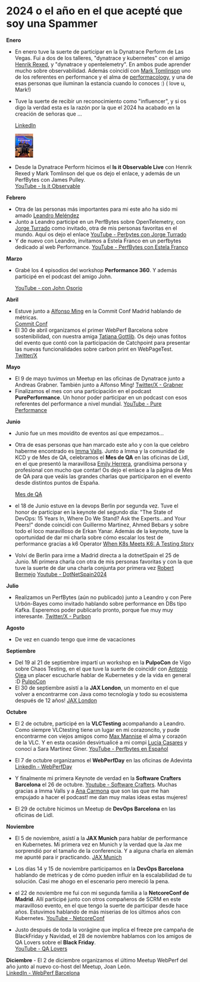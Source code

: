 # 2024 o el año en el que acepté que soy una Spammer

**Enero**
   - En enero tuve la suerte de  participar en la Dynatrace Perform de Las Vegas. Fui a dos de los talleres, "dynatrace y kubernetes" con el amigo [Henrik Rexed](https://www.linkedin.com/in/hrexed/), y "dynatrace y opentelemetry". En ambos pude aprender mucho sobre observabilidad. Además coincidí con [Mark Tomlinson](https://www.linkedin.com/in/mtomlins/) uno de los referentes en performance y el alma de [performacology](https://github.com/performacology), y una de esas personas que iluminan la estancia cuando lo conoces :) ( love u, Mark!)

   - Tuve la suerte de recibir un reconocimiento como "influencer", y si os digo la verdad esta es la razón por la que el 2024 ha acabado en la creación de señoras que ... 

     [LinkedIn](https://www.linkedin.com/feed/update/urn:li:activity:7160230742545870849/)
     <p align="left">
     <img src="/assets/images/dynatraceperform.jpeg" alt="Las Vegas" width="10%">
     </p>
   - Desde la Dynatrace Perform hicimos el **Is it Observable Live** con Henrik Rexed y Mark Tomlinson del que os dejo el enlace, y además de un PerfBytes con James Pulley.  
     [YouTube - Is it Observable](https://www.youtube.com/live/bqn75d9RkF8?feature=shared)  

**Febrero**
   - Otra de las personas más importantes para mi este año ha sido mi amado [Leandro Meléndez](https://www.linkedin.com/in/leandromelendez/)
   - Junto a Leandro participé en un PerfBytes sobre OpenTelemetry, con [Jorge Turrado](https://www.linkedin.com/in/jorge-turrado-ferrero/) como invitado, otra de mis personas favoritas en el mundo. Aquí os dejo el enlace
        [YouTube - Perbytes con Jorge Turrado](https://youtu.be/sVET-kzT3n0?feature=shared)
   - Y de nuevo con Leandro, invitamos a Estela Franco en un perfbytes dedicado al web Performance. 
     [YouTube - PerfBytes con Estela Franco](https://youtu.be/MOW7SQBVLx8?feature=shared)

**Marzo**
   - Grabé los 4 episodios del workshop **Performance 360**.  Y además participé en el podcast del amigo John. 

     [YouTube -  con John Osorio](https://youtu.be/V67ym1tThek?feature=shared)

**Abril**
   - Estuve junto a [Alfonso Ming](https://www.linkedin.com/in/alfonsoming/) en la Commit Conf Madrid hablando de métricas.  
     [Commit Conf](https://koliseo.com/commit/2024/agenda/0?selected=DTUS0vpOXk5DXEwj3H8H)
   - El 30 de abril organizamos el primer WebPerf Barcelona sobre sostenibilidad, con nuestra amiga [Tatiana Gottlib](https://www.linkedin.com/in/tatiana-gottlib-profile/). 
   Os dejo unas fotitos del evento que contó con la participación de Catchpoint para presentar las nuevas funcionalidades sobre carbon print en WebPageTest. 
     [Twitter/X](https://x.com/MrsDaehin/status/1785183721814909152)

**Mayo**
   - El 9 de mayo tuvimos un Meetup en las oficinas de Dynatrace junto a Andreas Grabner. También junto a Alfonso Ming!
     [Twitter/X - Grabner](https://x.com/grabnerandi)  
   - Finalizamos el mes con una participación en el podcast **PurePerformance**.  Un honor poder participar en un podcast con esos referentes del performance a nivel mundial.
     [YouTube - Pure Performance](https://youtu.be/CDOOIHDEk2I?feature=shared)

**Junio**
   - Junio fue un mes movidito de eventos así que empezamos...
   - Otra de esas personas que han marcado este año y con la que celebro haberme encontrado es [Imma Valls](https://www.linkedin.com/in/imma-valls/). Junto a Imma y la comunidad de KCD y de Mes de QA, celebramos el **Mes de QA** en las oficinas de Lidl, en el que presentó la maravillosa [Emily Herrera](https://www.linkedin.com/in/herrerafem/), grandísima persona y profesional con mucho que contar! Os dejo el enlace a la página de Mes de QA para que veáis las grandes charlas que participaron en el evento desde distintos puntos de España. 

     [Mes de QA](https://lugspain.github.io/mesdeqa/)
   - el 18 de Junio estuve en la devops Berlin por segunda vez. Tuve el honor de participar en la keynote del segundo día: "The State of DevOps: 15 Years In, Where Do We Stand? Ask the Experts...and Your Peers!" donde coincidí con Guillermo Martinez, Ahmed Bebars y sobre todo el loco maravilloso de Erkan Yanar. Además de la keynote, tuve la oportunidad de dar mi charla sobre cómo escalar los test de performance gracias a k6 Operator [When K8s Meets K6: A Testing Story](https://devopscon.io/monitoring-observability/kubernetes-testing-k6/)
   - Volví de Berlin para irme a Madrid directa a la dotnetSpain el 25 de Junio. Mi primera charla con otra de mis personas favoritas y con la que tuve la suerte de dar una charla conjunta por primera vez [Robert Bermejo](https://www.linkedin.com/in/robert-bermejo-blasco-75a73b2a/) [Youtube - DotNetSpain2024](https://youtu.be/Eo2Mt8l3maE?feature=shared)


**Julio**
   - Realizamos un PerfBytes (aún no publicado) junto a Leandro y con Pere Urbón-Bayes como invitado hablando sobre performance en DBs tipo Kafka. Esperemos poder publicarlo pronto, porque fue muy muy interesante. 
     [Twitter/X - Purbon](https://x.com/purbon)

**Agosto**

   - De vez en cuando tengo que irme de vacaciones 

**Septiembre**
   - Del 19 al 21 de septiembre impartí un workshop en la **PulpoCon** de Vigo sobre Chaos Testing, en el que tuve la suerte de coincidir con [Antonio Ojea](https://www.linkedin.com/in/ajojea/) un placer escucharle hablar de Kubernetes y de la vida en general :D
     [PulpoCon](https://pulpocon.es/workshop/almudena-vivanco)
   - El 30 de septiembre asistí a la **JAX London**, un momento en el que volver a encontrarme con Java como tecnología y todo su ecosistema después de 12 años!
     [JAX London](https://jaxlondon.com/cloud-kubernetes-serverless/a-steering-guide-kubernetes-performance/)

**Octubre**
   - El 2 de octubre, participé en la **VLCTesting** acompañando a Leandro.  Como siempre VLCtesting tiene un lugar en mi corazoncito, y pude encontrarme con viejos amigos como [Max Mannise](https://www.linkedin.com/in/mmannise/) el alma y corazón de la VLC. Y en esta ocasión desvirtualicé a mi compi [Lucia Casares](https://www.linkedin.com/in/luciacasaresalvarez/) y conocí a Sara Martínez Giner. 
     [YouTube - Perfbytes en Español](https://www.youtube.com/live/f8wwfHub2tE?feature=shared)
   - El 7 de octubre organizamos el **WebPerfDay** en las oficinas de Adevinta   [LinkedIn - WebPerfDay](https://www.linkedin.com/posts/almudenavivanco_so-happy-to-have-leandro-melendez-se%C3%B1or-activity-7249105584208138240-PmHe?utm_source=share&utm_medium=member_desktop)
   - Y finalmente mi primera Keynote de verdad en la **Software Crafters Barcelona** el 26 de octubre.  [Youtube - Software Crafters](https://youtu.be/2n6oQSPAqP0?feature=shared). Muchas gracias a Imma Valls y a [Ana Carmona](https://www.linkedin.com/in/ana-carmona-ag/) que son las que me han empujado a hacer el podcast! me dan muy malas ideas estas mujeres!
   
   - El 29 de octubre hicimos un Meetup de **DevOps Barcelona** en las oficinas de Lidl.

**Noviembre**

   - El 5 de noviembre, asistí a la **JAX Munich** para hablar de performance en Kubernetes.  Mi primera vez en Munich y la verdad que la Jax me sorprendió por el tamaño de la conferencia. Y a alguna charla en alemán me apunté para ir practicando. 
    [JAX Munich](https://jax.de/munich/)
   - Los días 14 y 15 de noviembre participamos en la **DevOps Barcelona** hablando de metricas y de cómo pueden influir en la escalabilidad de tu solución. Casi me ahogo en el escenario pero mereció la pena. 
  
   - el 22 de noviembre me fui con mi segunda familia a la **NetcoreConf de Madrid**. Allí participé junto con otros compañeros de SCRM en este maravilloso evento, en el que tengo la suerte de participar desde hace años. Estuvimos hablando de más miserias de los últimos años con Kubernetes. 
     [YouTube - NetcoreConf](https://youtu.be/EJkN_MgMZ5Q?feature=shared)
   - Justo después de toda la vorágine que implica el freeze pre campaña de BlackFriday y Navidad, el 28 de noviembre hablamos con los amigos de QA Lovers sobre el **Black Friday**.  
      [YouTube - QA Lovers](https://youtu.be/dRbrPzJ7I9U?feature=shared)

**Diciembre**
    - El 2 de diciembre organizamos el último Meetup WebPerf del año junto al nuevo co-host del Meetup, Joan León.  
      [LinkedIn - WebPerf Barcelona](https://www.linkedin.com/posts/almudenavivanco_%C3%BAltimo-meetup-de-2024-web-performance-optimization-activity-7260949207002320896-OWMs?utm_source=share&utm_medium=member_desktop)